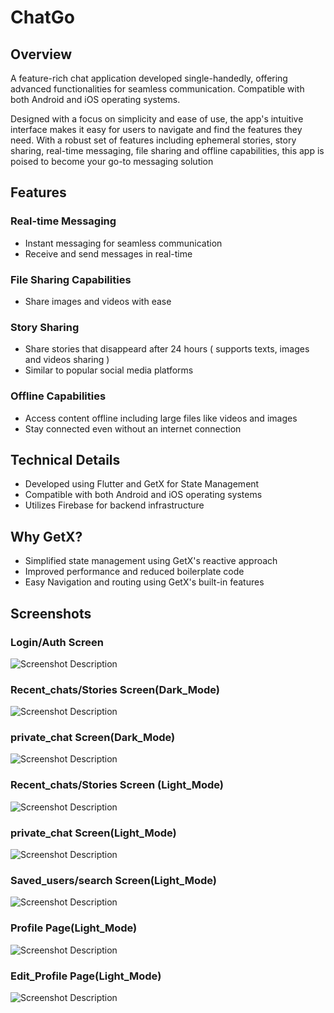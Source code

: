 # ChatGo
## Overview
A feature-rich chat application developed single-handedly, offering advanced functionalities for seamless communication. Compatible with both Android and iOS operating systems.

Designed with a focus on simplicity and ease of use, the app's intuitive interface makes it easy for users to navigate and find the features they need.
With a robust set of features including ephemeral stories, story sharing, real-time messaging, file sharing and offline capabilities, this app is poised to become your go-to messaging solution

## Features
### Real-time Messaging
- Instant messaging for seamless communication
- Receive and send messages in real-time
### File Sharing Capabilities
- Share images and videos with ease
### Story Sharing
- Share stories that disappeard after 24 hours ( supports texts, images and videos sharing )
- Similar to popular social media platforms
### Offline Capabilities
- Access content offline including large files like videos and images
- Stay connected even without an internet connection

## Technical Details
- Developed using Flutter and GetX for State Management
- Compatible with both Android and iOS operating systems
- Utilizes Firebase for backend infrastructure 

## Why GetX?
- Simplified state management using GetX's reactive approach
- Improved performance and reduced boilerplate code
- Easy Navigation and routing using GetX's built-in features

## Screenshots
### Login/Auth Screen
![Screenshot Description](https://github.com/JayPcloud/ChatGo/blob/main/Screenshot_20250126-162536[1].jpg)

### Recent_chats/Stories Screen(Dark_Mode)
![Screenshot Description](https://github.com/JayPcloud/ChatGo/blob/main/Screenshot_20250126-173108.jpg)
### private_chat Screen(Dark_Mode)
![Screenshot Description](https://github.com/JayPcloud/ChatGo/blob/main/Screenshot_20250126-162536.jpg)

### Recent_chats/Stories Screen (Light_Mode)
![Screenshot Description](https://github.com/JayPcloud/ChatGo/blob/main/Screenshot_20250126-162707.jpg)
### private_chat Screen(Light_Mode)
![Screenshot Description](https://github.com/JayPcloud/ChatGo/blob/main/Screenshot_20250126-162940.jpg)
### Saved_users/search Screen(Light_Mode)
![Screenshot Description](https://github.com/JayPcloud/ChatGo/blob/main/Screenshot_20250126-162720.jpg)
### Profile Page(Light_Mode)
![Screenshot Description](https://github.com/JayPcloud/ChatGo/blob/main/Screenshot_20250126-162738.jpg)
### Edit_Profile Page(Light_Mode)
![Screenshot Description](https://github.com/JayPcloud/ChatGo/blob/main/Screenshot_20250126-162749.jpg)


